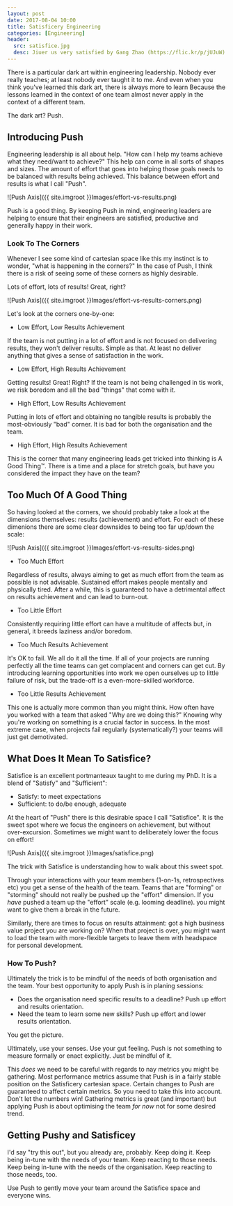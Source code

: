 ```yaml
---
layout: post
date: 2017-08-04 10:00
title: Satisficery Engineering
categories: [Engineering]
header:
  src: satisfice.jpg
  desc: Jiuer us very satisfied by Gang Zhao (https://flic.kr/p/jUJuW)
---
```

There is a particular dark art within engineering leadership. Nobody
ever really teaches; at least nobody ever taught it to me. And even
when you think you've learned this dark art, there is always more to
learn Because the lessons learned in the context of one team almost
never apply in the context of a different team.

The dark art? Push.

## Introducing Push

Engineering leadership is all about help. "How can I help my teams
achieve what they need/want to achieve?" This help can come in all
sorts of shapes and sizes. The amount of effort that goes into helping
those goals needs to be balanced with results being achieved. This
balance between effort and results is what I call "Push".

![Push Axis]({{ site.imgroot }}Images/effort-vs-results.png)

Push is a good thing. By keeping Push in mind, engineering leaders are
helping to ensure that their engineers are satisfied, productive and
generally happy in their work.

### Look To The Corners

Whenever I see some kind of cartesian space like this my instinct is
to wonder, "what is happening in the corners?" In the case of Push, I
think there is a risk of seeing some of these corners as highly
desirable.

Lots of effort, lots of results! Great, right?

![Push Axis]({{ site.imgroot }}Images/effort-vs-results-corners.png)

Let's look at the corners one-by-one:

- Low Effort, Low Results Achievement

If the team is not putting in a lot of effort and is not focused on
delivering results, they won't deliver results. Simple as that. At
least no deliver anything that gives a sense of satisfaction in the
work.

- Low Effort, High Results Achievement

Getting results! Great! Right? If the team is not being challenged in
tis work, we risk boredom and all the bad "things" that come with it.

- High Effort, Low Results Achievement

Putting in lots of effort and obtaining no tangible results is
probably the most-obviously "bad" corner. It is bad for both the
organisation and the team.

- High Effort, High Results Achievement

This is the corner that many engineering leads get tricked into
thinking is A Good Thing&trade;. There is a time and a place for
stretch goals, but have you considered the impact they have on the
team?

## Too Much Of A Good Thing

So having looked at the corners, we should probably take a look at the
dimensions themselves: results (achievement) and effort. For each of
these dimenions there are some clear downsides to being too far
up/down the scale:

![Push Axis]({{ site.imgroot }}Images/effort-vs-results-sides.png)

- Too Much Effort

Regardless of results, always aiming to get as much effort from the
team as possible is not advisable. Sustained effort makes people
mentally and physically tired. After a while, this is guaranteed to
have a detrimental affect on results achievement and can lead to
burn-out.

- Too Little Effort

Consistently requiring little effort can have a multitude of affects
but, in general, it breeds laziness and/or boredom.

- Too Much Results Achievement

It's OK to fail. We all do it all the time. If all of your projects
are running perfectly all the time teams can get complacent and corners
can get cut. By introducing learning opportunities into work we open
ourselves up to little failure of risk, but the trade-off is a
even-more-skilled workforce.

- Too Little Results Achievement

This one is actually more common than you might think. How often have
you worked with a team that asked "Why are we doing this?" Knowing why
you're working on something is a crucial factor in success. In the
most extreme case, when projects fail regularly (systematically?) your
teams will just get demotivated.

## What Does It Mean To Satisfice?

Satisfice is an excellent portmanteaux taught to me during my PhD. It
is a blend of "Satisfy" and "Sufficient":

- Satisfy: to meet expectations
- Sufficient: to do/be enough, adequate

At the heart of "Push" there is this desirable space I call
"Satisfice". It is the sweet spot where we focus the engineers on
achievement, but without over-excursion. Sometimes we might want to
deliberately lower the focus on effort!

![Push Axis]({{ site.imgroot }}Images/satisfice.png)

The trick with Satisfice is understanding how to walk about this sweet
spot.

Through your interactions with your team members (1-on-1s,
retrospectives etc) you get a sense of the health of the team. Teams
that are "forming" or "storming" should not really be pushed up the
"effort" dimension. If you *have* pushed a team up the "effort" scale
(e.g. looming deadline). you might want to give them a break in the
future.

Similarly, there are times to focus on results attainment: got a high
business value project you are working on? When that project is over,
you might want to load the team with more-flexible targets to leave
them with headspace for personal development.

### How To Push?

Ultimately the trick is to be mindful of the needs of both
organisation and the team. Your best opportunity to apply Push is in
planing sessions:

- Does the organisation need specific results to a deadline? Push up
  effort and results orientation.
- Need the team to learn some new skills? Push up effort and lower
  results orientation.

You get the picture.

Ultimately, use your senses. Use your gut feeling. Push is not
something to measure formally or enact explicitly. Just be mindful of
it.

This *does* we need to be careful with regards to nay metrics you
might be gathering. Most performance metrics assume that Push is in a
fairly stable position on the Satisficery cartesian space. Certain
changes to Push are guaranteed to affect certain metrics. So you need
to take this into account. Don't let the numbers win! Gathering metrics
is great (and important) but applying Push is about optimising the team
*for now* not for some desired trend.

## Getting Pushy and Satisficey

I'd say "try this out", but you already are, probably. Keep doing
it. Keep being in-tune with the needs of your team. Keep reacting to
those needs. Keep being in-tune with the needs of the
organisation. Keep reacting to those needs, too.

Use Push to gently move your team around the Satisfice space and
everyone wins.
